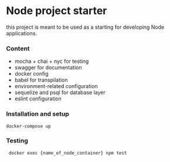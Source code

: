 # Node project starter

this project is meant to be used as a starting for developing Node applications.


### Content
 - mocha + chai + nyc for testing
 - swagger for documentation
 - docker config
 - babel for transpilation
 - environment-related configuration
 - sequelize and psql for database layer
 - eslint configuration

### Installation and setup

```
docker-compose up
```

### Testing

```
 docker exec {name_of_node_container} npm test
```



